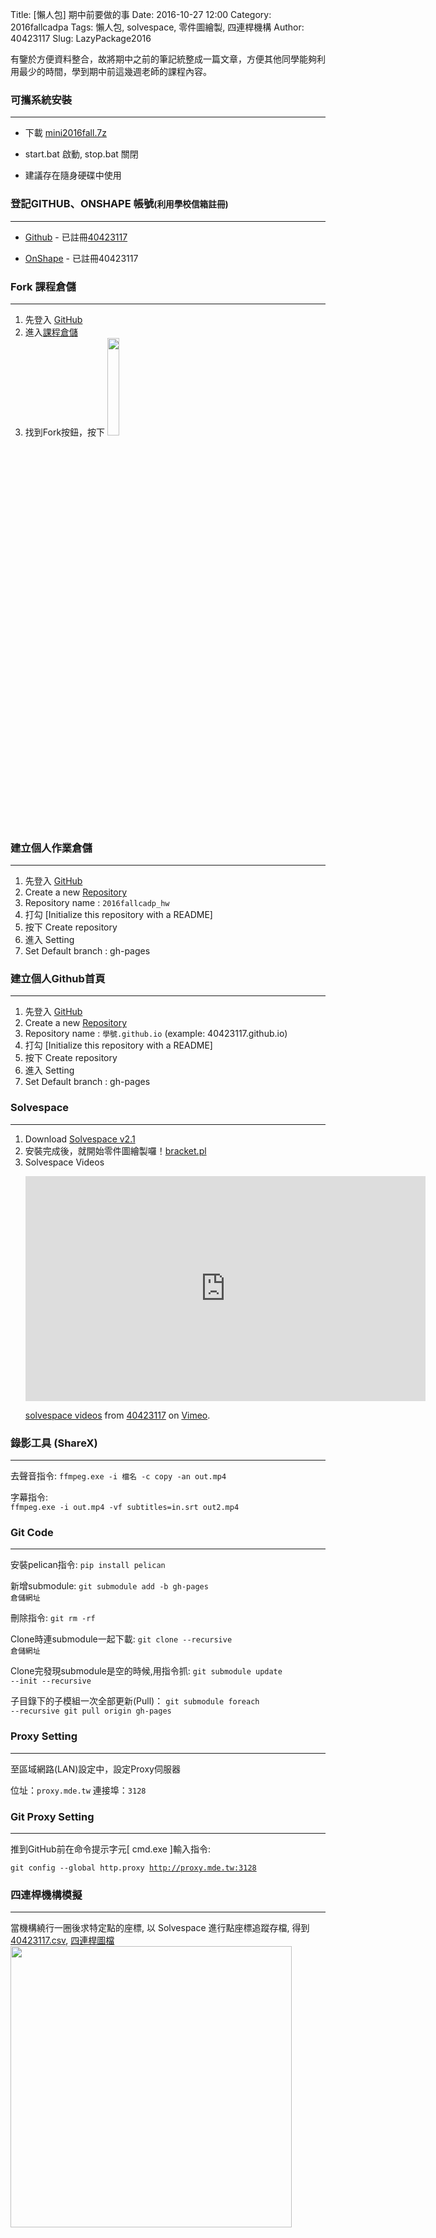 Title: [懶人包] 期中前要做的事
Date: 2016-10-27 12:00
Category: 2016fallcadpa
Tags: 懶人包, solvespace, 零件圖繪製, 四連桿機構
Author: 40423117
Slug: LazyPackage2016

有鑒於方便資料整合，故將期中之前的筆記統整成一篇文章，方便其他同學能夠利用最少的時間，學到期中前這幾週老師的課程內容。

<!-- PELICAN_END_SUMMARY -->

### 可攜系統安裝
<hr/>

  * 下載 <a href="https://140.130.17.101/download/?filepath=/home/yen/cmsimply/wsgi/local_data/downloads/mini2016fall_with_leo.7z">mini2016fall.7z</a>
  
  * start.bat 啟動, stop.bat 關閉
  
  * 建議存在隨身硬碟中使用
  
### 登記GITHUB、ONSHAPE 帳號<small>(利用學校信箱註冊)</small>
<hr/>

  * <a href="https://github.com/">Github</a> - 已註冊[40423117](https://github.com/40423117)
  
  * <a href="https://www.onshape.com">OnShape</a> - 已註冊40423117

###  Fork 課程倉儲
<hr/>

1. 先登入 [GitHub](https://github.com/)
2. 進入[課程倉儲](https://github.com/mdecourse/2016fallcadp)
3. 找到Fork按鈕，按下 <a href="http://i.imgur.com/acpvuNq.png"><img src="http://i.imgur.com/acpvuNq.png" height="20%"></a>

### 建立個人作業倉儲
<hr/>

1. 先登入 [GitHub](https://github.com/)
2. Create a new [Repository](https://github.com/new)
3. Repository name : <code>2016fallcadp_hw</code>
4. 打勾 [Initialize this repository with a README]
5. 按下 Create  repository
6. 進入 Setting
7. Set Default branch : gh-pages

### 建立個人Github首頁
<hr/>

1. 先登入 [GitHub](https://github.com/)
2. Create a new [Repository](https://github.com/new)
3. Repository name : <code>學號.github.io</code> (example: 40423117.github.io)
4. 打勾 [Initialize this repository with a README]
5. 按下 Create  repository
6. 進入 Setting
7. Set Default branch : gh-pages

###  Solvespace
<hr/>

1. Download [Solvespace v2.1](https://github.com/solvespace/solvespace/releases/tag/v2.1)
2. 安裝完成後，就開始零件圖繪製囉！[bracket.pl](http://solvespace.com/bracket.pl)
3. Solvespace Videos<p>
    <iframe src="https://player.vimeo.com/video/186445993?title=0&byline=0&portrait=0" width="640" height="360" frameborder="0" webkitallowfullscreen mozallowfullscreen allowfullscreen></iframe>
    <p><a href="https://vimeo.com/186445993">solvespace videos</a> from <a href="https://vimeo.com/user44900188">40423117</a> on <a href="https://vimeo.com">Vimeo</a>.</p>
    </p>

### 錄影工具 (ShareX)
<hr/>
去聲音指令:  
<code>ffmpeg.exe -i 檔名 -c copy -an out.mp4</code>

字幕指令:  
<code>ffmpeg.exe -i out.mp4 -vf subtitles=in.srt out2.mp4</code>

### Git Code
<hr/>

安裝pelican指令:
<code>pip install pelican</code> 

新增submodule:
<code>git submodule add -b gh-pages 倉儲網址</code>

刪除指令:
<code>git rm -rf</code>

Clone時連submodule一起下載:
<code>git clone --recursive 倉儲網址</code>

Clone完發現submodule是空的時候,用指令抓:
<code>git submodule update --init --recursive</code> 

子目錄下的子模組一次全部更新(Pull)：
<code>git submodule foreach --recursive git pull origin gh-pages</code>

### Proxy Setting
<hr/>

至區域網路(LAN)設定中，設定Proxy伺服器

位址：<code>proxy.mde.tw</code>
連接埠：<code>3128</code>

### Git Proxy Setting
<hr/>

推到GitHub前在命令提示字元[ cmd.exe ]輸入指令: 

<code>git config --global http.proxy http://proxy.mde.tw:3128 </code>

### 四連桿機構模擬
<hr/>

當機構繞行一圈後求特定點的座標, 以 Solvespace 進行點座標追蹤存檔, 得到 [40423117.csv](https://mdecourse.github.io/2016fallcadpa/w7/w7_fourbar.csv), [四連桿圖檔](https://mdecourse.github.io/2016fallcadpa/w7/w7_fourbar.slvs)
<a href="http://i.imgur.com/sQt8trC.png"><img src="http://i.imgur.com/sQt8trC.png" height="450px"></a>



